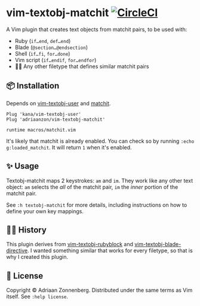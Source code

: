 # vim-textobj-matchit [![CircleCI](https://circleci.com/gh/adriaanzon/vim-textobj-matchit.svg?style=svg)](https://circleci.com/gh/adriaanzon/vim-textobj-matchit)

A Vim plugin that creates text objects from matchit pairs, to be used with:

* Ruby (`if…end`, `def…end`)
* Blade (`@section…@endsection`)
* Shell (`if…fi`, `for…done`)
* Vim script (`if…endif`, `for…endfor`)
* :man_shrugging: Any other filetype that defines similar matchit pairs

## :package: Installation

Depends on [vim-textobj-user][textobj-user] and [matchit][matchit].

```vim
Plug 'kana/vim-textobj-user'
Plug 'adriaanzon/vim-textobj-matchit'

runtime macros/matchit.vim
```

It's likely that matchit is already enabled. You can check so by running
`:echo g:loaded_matchit`. It will return `1` when it's enabled.

## :sparkles: Usage

Textobj-matchit maps 2 keystrokes: `am` and `im`. They work like any other text
object: `am` selects the _all_ of the matchit pair, `im` the _inner_ portion of
the matchit pair.

See `:h textobj-matchit` for more details, including instructions on how to
define your own key mappings.

## :man_teacher: History

This plugin derives from [vim-textobj-rubyblock][textobj-rubyblock] and
[vim-textobj-blade-directive][textobj-blade-directive]. I wanted something
similar that works for every filetype, so that is why I created this plugin.

## :page_facing_up: License

Copyright © Adriaan Zonnenberg. Distributed under the same terms as Vim itself.
See `:help license`.

[matchit]: http://www.vim.org/scripts/script.php?script_id=39
[textobj-blade-directive]: https://github.com/adriaanzon/vim-textobj-blade-directive
[textobj-rubyblock]: https://github.com/nelstrom/vim-textobj-rubyblock
[textobj-user]: https://github.com/kana/vim-textobj-user
